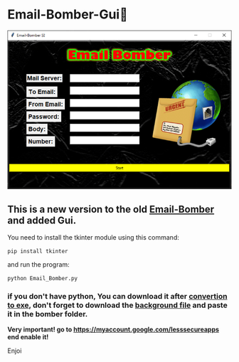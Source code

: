 # Email-Bomber-Gui🤩

<p align="center"><img src="preview.png" alt="PREVIEW"></p>

## This is a new version to the old [Email-Bomber](https://github.com/Deleted-accounts/Email-Bomber/) and added Gui.

You need to install the tkinter module using this command:
```
pip install tkinter
```
and run the program:
```
python Email_Bomber.py
```
### if you don't have python, You can download it after [convertion to exe](https://github.com/Deleted-accounts/Email-Bomber-Gui/blob/main/Email%20Bomber.exe?raw=true), don't forget to download the [background file](https://github.com/Deleted-accounts/Email-Bomber-Gui/blob/main/bhg.gif) and paste it in the bomber folder.
 
**Very important! go to https://myaccount.google.com/lesssecureapps end enable it!**

Enjoi
